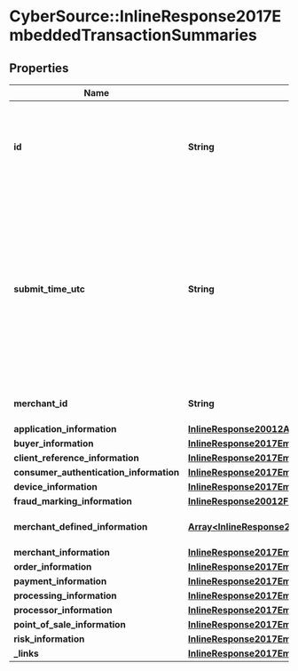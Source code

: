 # CyberSource::InlineResponse2017EmbeddedTransactionSummaries

## Properties
Name | Type | Description | Notes
------------ | ------------- | ------------- | -------------
**id** | **String** | An unique identification number assigned by CyberSource to identify the submitted request. | [optional] 
**submit_time_utc** | **String** | Time of request in UTC. &#x60;Format: YYYY-MM-DDThh:mm:ssZ&#x60;  Example 2016-08-11T22:47:57Z equals August 11, 2016, at 22:47:57 (10:47:57 p.m.). The T separates the date and the time. The Z indicates UTC.  | [optional] 
**merchant_id** | **String** | The description for this field is not available. | [optional] 
**application_information** | [**InlineResponse20012ApplicationInformation**](InlineResponse20012ApplicationInformation.md) |  | [optional] 
**buyer_information** | [**InlineResponse2017EmbeddedBuyerInformation**](InlineResponse2017EmbeddedBuyerInformation.md) |  | [optional] 
**client_reference_information** | [**InlineResponse2017EmbeddedClientReferenceInformation**](InlineResponse2017EmbeddedClientReferenceInformation.md) |  | [optional] 
**consumer_authentication_information** | [**InlineResponse2017EmbeddedConsumerAuthenticationInformation**](InlineResponse2017EmbeddedConsumerAuthenticationInformation.md) |  | [optional] 
**device_information** | [**InlineResponse2017EmbeddedDeviceInformation**](InlineResponse2017EmbeddedDeviceInformation.md) |  | [optional] 
**fraud_marking_information** | [**InlineResponse20012FraudMarkingInformation**](InlineResponse20012FraudMarkingInformation.md) |  | [optional] 
**merchant_defined_information** | [**Array&lt;InlineResponse20012MerchantDefinedInformation&gt;**](InlineResponse20012MerchantDefinedInformation.md) | The description for this field is not available. | [optional] 
**merchant_information** | [**InlineResponse2017EmbeddedMerchantInformation**](InlineResponse2017EmbeddedMerchantInformation.md) |  | [optional] 
**order_information** | [**InlineResponse2017EmbeddedOrderInformation**](InlineResponse2017EmbeddedOrderInformation.md) |  | [optional] 
**payment_information** | [**InlineResponse2017EmbeddedPaymentInformation**](InlineResponse2017EmbeddedPaymentInformation.md) |  | [optional] 
**processing_information** | [**InlineResponse2017EmbeddedProcessingInformation**](InlineResponse2017EmbeddedProcessingInformation.md) |  | [optional] 
**processor_information** | [**InlineResponse2017EmbeddedProcessorInformation**](InlineResponse2017EmbeddedProcessorInformation.md) |  | [optional] 
**point_of_sale_information** | [**InlineResponse2017EmbeddedPointOfSaleInformation**](InlineResponse2017EmbeddedPointOfSaleInformation.md) |  | [optional] 
**risk_information** | [**InlineResponse2017EmbeddedRiskInformation**](InlineResponse2017EmbeddedRiskInformation.md) |  | [optional] 
**_links** | [**InlineResponse2017EmbeddedLinks**](InlineResponse2017EmbeddedLinks.md) |  | [optional] 



